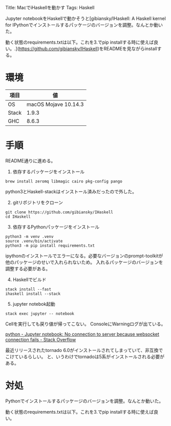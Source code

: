 Title: MacでiHaskellを動かす
Tags: Haskell

Jupyter notebookをHaskellで動かそうと[gibiansky/IHaskell: A Haskell kernel for IPythonでインストールするパッケージのバージョンを調整。なんとか動いた。

動く状態のrequirements.txtは以下。これを3.でpip installする時に使えば良い。.](https://github.com/gibiansky/IHaskell)をREADMEを見ながらinstallする。

# 環境
| 項目 | 値 |
| ---- | --- |
| OS | macOS Mojave 10.14.3 |
| Stack | 1.9.3 |
| GHC | 8.6.3 |

# 手順
README通りに進める。
1. 依存するパッケージをインストール
```
brew install zeromq libmagic cairo pkg-config pango
```
python3とHaskell-stackはインストール済みだったので外した。

2. gitリポジトリをクローン
```
git clone https://github.com/gibiansky/IHaskell
cd IHaskell
```

3. 依存するPythonパッケージをインストール
```
python3 -m venv .venv
source .venv/bin/activate
python3 -m pip install requirements.txt
```
ipythonのインストールでエラーになる。必要なバージョンのprompt-toolkitが他のパッケージのせいで入れられないため。
入れるパッケージのバージョンを調整する必要がある。

4. Haskellでビルド
```
stack install --fast
ihaskell install --stack
```

5. jupyter notebok起動
```
stack exec jupyter -- notebook
```

Cellを実行しても戻り値が帰ってこない。
ConsoleにWarningログが出ている。

[python - Jupyter notebook: No connection to server because websocket connection fails - Stack Overflow](https://stackoverflow.com/questions/54963043/jupyter-notebook-no-connection-to-server-because-websocket-connection-fails)

最近リリースされたtornado 6.0がインストールされてしまっていて、非互換でこけているらしい。
と、いうわけでtornadoは5系がインストールされる必要がある。

# 対処
Pythonでインストールするパッケージのバージョンを調整。なんとか動いた。

動く状態のrequirements.txtは以下。これを3.でpip installする時に使えば良い。

<script src="https://gist.github.com/meganehouser/32d8a93e3d8b13cbceb6a6f2eb339f1d.js"></script>